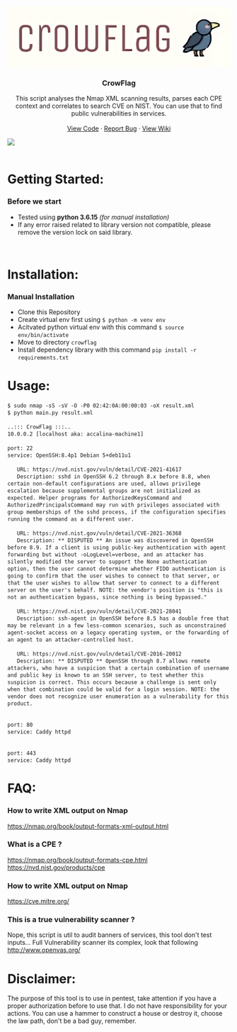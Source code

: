 
<br />
<div align="center">
  <a href="https://github.com/accalina/crowflag/">
    <img src="img/CrowFlag.png" alt="Logo">
  </a>

  <h3 align="center"><strong>CrowFlag</strong></h3>

  <p align="center">
    This script analyses the Nmap XML scanning results, parses each CPE context and correlates to search CVE on NIST. You can use that to find public vulnerabilities in services.
    <br />
    <br />
    <a href="https://github.dev/accalina/crowflag">View Code</a>
    ·
    <a href="https://github.com/accalina/crowflag/issues/new">Report Bug</a>
    ·
    <a href="https://github.com/accalina/crowflag/wiki">View Wiki</a>
  </p>
</div>

<img src="https://img.shields.io/badge/python-3670A0?style=for-the-badge&logo=python&logoColor=ffdd54" />
<br><br>

# <strong>Getting Started:</strong>
### Before we start
  - Tested using  **python 3.6.15** *(for manual installation)*
  - If any error raised related to library version not compatible, please remove the version lock on said library.
<br>

# <strong>Installation:</strong>

### <strong>Manual Installation</strong>
  - Clone this Repository
  - Create virtual env first using `$ python -m venv env`
  - Acitvated python virtual env with this command `$ source env/bin/activate`
  - Move to directory `crowflag`
  - Install dependency library with this command `pip install -r requirements.txt`
# <strong>Usage:</strong>
```
$ sudo nmap -sS -sV -O -P0 02:42:0A:00:00:03 -oX result.xml
$ python main.py result.xml

..::: CrowFlag :::..
10.0.0.2 [localhost aka: accalina-machine1]

port: 22
service: OpenSSH:8.4p1 Debian 5+deb11u1

   URL: https://nvd.nist.gov/vuln/detail/CVE-2021-41617
   Description: sshd in OpenSSH 6.2 through 8.x before 8.8, when certain non-default configurations are used, allows privilege escalation because supplemental groups are not initialized as expected. Helper programs for AuthorizedKeysCommand and AuthorizedPrincipalsCommand may run with privileges associated with group memberships of the sshd process, if the configuration specifies running the command as a different user.

   URL: https://nvd.nist.gov/vuln/detail/CVE-2021-36368
   Description: ** DISPUTED ** An issue was discovered in OpenSSH before 8.9. If a client is using public-key authentication with agent forwarding but without -oLogLevel=verbose, and an attacker has silently modified the server to support the None authentication option, then the user cannot determine whether FIDO authentication is going to confirm that the user wishes to connect to that server, or that the user wishes to allow that server to connect to a different server on the user's behalf. NOTE: the vendor's position is "this is not an authentication bypass, since nothing is being bypassed."

   URL: https://nvd.nist.gov/vuln/detail/CVE-2021-28041
   Description: ssh-agent in OpenSSH before 8.5 has a double free that may be relevant in a few less-common scenarios, such as unconstrained agent-socket access on a legacy operating system, or the forwarding of an agent to an attacker-controlled host.

   URL: https://nvd.nist.gov/vuln/detail/CVE-2016-20012
   Description: ** DISPUTED ** OpenSSH through 8.7 allows remote attackers, who have a suspicion that a certain combination of username and public key is known to an SSH server, to test whether this suspicion is correct. This occurs because a challenge is sent only when that combination could be valid for a login session. NOTE: the vendor does not recognize user enumeration as a vulnerability for this product.


port: 80
service: Caddy httpd


port: 443
service: Caddy httpd
```

# <strong>FAQ:</strong>

### <strong>How to write XML output on Nmap </strong>
https://nmap.org/book/output-formats-xml-output.html

### <strong>What is a CPE ? </strong>
https://nmap.org/book/output-formats-cpe.html
https://nvd.nist.gov/products/cpe

### <strong>How to write XML output on Nmap </strong>
https://cve.mitre.org/

### <strong>This is a true vulnerability scanner ? </strong>
Nope, this script is util to audit banners of services, this tool don't test inputs... Full Vulnerability scanner its complex, look that following http://www.openvas.org/

# <strong>Disclaimer:</strong>
The purpose of this tool is to use in pentest, take attention if you have a proper authorization before to use that. I do not have responsibility for your actions. You can use a hammer to construct a house or destroy it, choose the law path, don't be a bad guy, remember.

